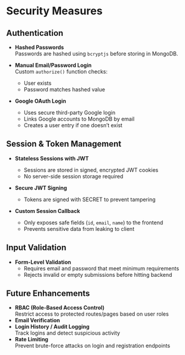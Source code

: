 # Security Measures
## Authentication
- **Hashed Passwords**  
  Passwords are hashed using `bcryptjs` before storing in MongoDB.

- **Manual Email/Password Login**  
  Custom `authorize()` function checks:
  - User exists
  - Password matches hashed value

- **Google OAuth Login**  
  - Uses secure third-party Google login
  - Links Google accounts to MongoDB by email
  - Creates a user entry if one doesn’t exist

## Session & Token Management
- **Stateless Sessions with JWT**  
  - Sessions are stored in signed, encrypted JWT cookies
  - No server-side session storage required

- **Secure JWT Signing**  
  - Tokens are signed with SECRET to prevent tampering

- **Custom Session Callback**  
  - Only exposes safe fields (`id`, `email`, `name`) to the frontend
  - Prevents sensitive data from leaking to client

## Input Validation
- **Form-Level Validation**
  - Requires email and password that meet minimum requirements
  - Rejects invalid or empty submissions before hitting backend

## Future Enhancements
- **RBAC (Role-Based Access Control)**  
  Restrict access to protected routes/pages based on user roles
- **Email Verification**  
- **Login History / Audit Logging**  
  Track logins and detect suspicious activity
- **Rate Limiting**  
  Prevent brute-force attacks on login and registration endpoints

